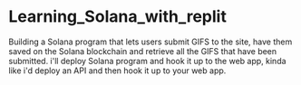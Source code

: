 # Learning_Solana_with_replit
Building a Solana program that lets users submit GIFS to the site, have them saved on the Solana blockchain and retrieve all the GIFS that have been submitted. i'll deploy Solana program and hook it up to the web app, kinda like i'd deploy an API and then hook it up to your web app.
